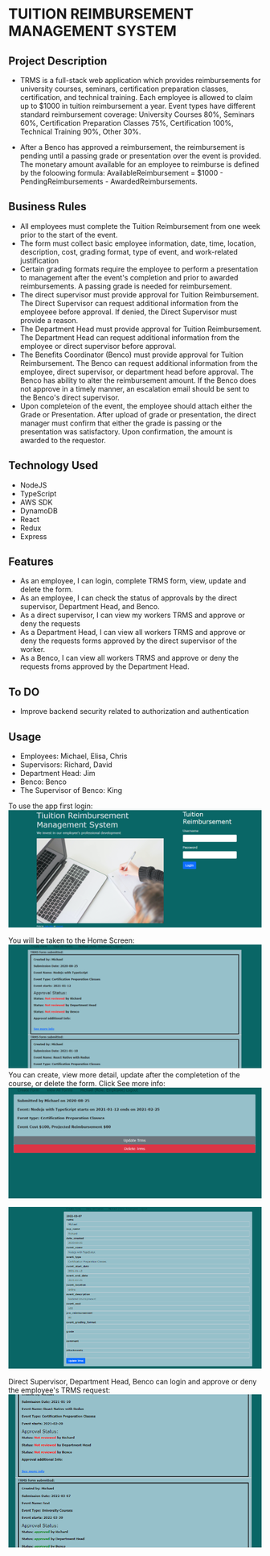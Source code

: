 # TUITION REIMBURSEMENT MANAGEMENT SYSTEM

## Project Description

- TRMS is a full-stack web application which provides reimbursements for university courses, seminars, certification preparation classes, certification, and technical training. Each employee is allowed to claim up to $1000 in tuition reimbursement a year.
  Event types have different standard reimbursement coverage: University Courses 80%, Seminars 60%, Certification Preparation Classes 75%, Certification 100%, Technical Training 90%, Other 30%.

- After a Benco has approved a reimbursement, the reimbursement is pending until a passing grade or presentation over the event is provided. The monetary amount available for an employee to reimburse is defined by the foloowing formula: AvailableReimbursement = $1000 - PendingReimbursements - AwardedReimbursements.

## Business Rules

- All employees must complete the Tuition Reimbursement from one week prior to the start of the event.
- The form must collect basic employee information, date, time, location, description, cost, grading format, type of event, and work-related justification
- Certain grading formats require the employee to perform a presentation to management after the event's completion and prior to awarded reimbursements. A passing grade is needed for reimbursement.
- The direct supervisor must provide approval for Tuition Reimbursement. The Direct Supervisor can request additional information from the employeee before approval. If denied, the Direct Supervisor must provide a reason.
- The Department Head must provide approval for Tuition Reimbursement. The Department Head can request additional information from the employee or direct supervisor before approval.
- The Benefits Coordinator (Benco) must provide approval for Tuition Reimbursement. The Benco can request additional information from the employee, direct supervisor, or department head before approval. The Benco has ability to alter the reimbursement amount. If the Benco does not approve in a timely manner, an escalation email should be sent to the Benco's direct supervisor.
- Upon completeion of the event, the employee should attach either the Grade or Presentation. After upload of grade or presentation, the direct manager must confirm that either the grade is passing or the presentation was satisfactory. Upon confirmation, the amount is awarded to the requestor.

## Technology Used

- NodeJS
- TypeScript
- AWS SDK
- DynamoDB
- React
- Redux
- Express

## Features

- As an employee, I can login, complete TRMS form, view, update and delete the form.
- As an employee, I can check the status of approvals by the direct supervisor, Department Head, and Benco.
- As a direct supervisor, I can view my workers TRMS and approve or deny the requests
- As a Department Head, I can view all workers TRMS and approve or deny the requests forms approved by the direct supervisor of the worker.
- As a Benco, I can view all workers TRMS and approve or deny the requests froms approved by the Department Head.

## To DO

- Improve backend security related to authorization and authentication

## Usage

- Employees: Michael, Elisa, Chris
- Supervisors: Richard, David
- Department Head: Jim
- Benco: Benco
- The Supervisor of Benco: King

To use the app first login:
![Login](/Screenshots/login.png 'Login')

You will be taken to the Home Screen:
![Home Screen](/Screenshots/home-screen.png 'Home Screen')
You can create, view more detail, update after the completetion of the course, or delete the form. Click See more info:
![Detail](/Screenshots/more-info.png 'More Info')

![Update](/Screenshots/update.png 'Update TRMS')

Direct Supervisor, Department Head, Benco can login and approve or deny the employee's TRMS request:
![approve](/Screenshots/approve.png 'approved TRMS')
